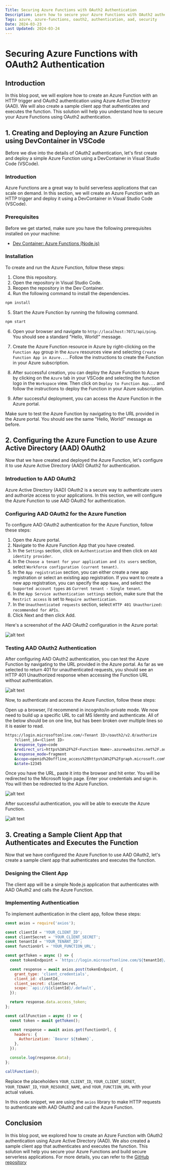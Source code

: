 ```yaml
---
Title: Securing Azure Functions with OAuth2 Authentication
Description: Learn how to secure your Azure Functions with OAuth2 authentication using Azure Active Directory (AAD).
Tags: azure, azure-functions, oauth2, authentication, aad, security
Date: 2024-03-23
Last Updated: 2024-03-24
---
```


# Securing Azure Functions with OAuth2 Authentication

## Introduction

In this blog post, we will explore how to create an Azure Function with an HTTP trigger and OAuth2 authentication using Azure Active Directory (AAD). We will also create a sample client app that authenticates and executes the function. This solution will help you understand how to secure your Azure Functions using OAuth2 authentication.

## 1. Creating and Deploying an Azure Function using DevContainer in VSCode

Before we dive into the details of OAuth2 authentication, let's first create and deploy a simple Azure Function using a DevContainer in Visual Studio Code (VSCode).

### Introduction

Azure Functions are a great way to build serverless applications that can scale on demand. In this section, we will create an Azure Function with an HTTP trigger and deploy it using a DevContainer in Visual Studio Code (VSCode).

### Prerequisites

Before we get started, make sure you have the following prerequisites installed on your machine:

- [Dev Container: Azure Functions (Node.js)](https://code.visualstudio.com/docs/devcontainers/containers)

### Installation

To create and run the Azure Function, follow these steps:

1. Clone this repository.
2. Open the repository in Visual Studio Code.
3. Reopen the repository in the Dev Container.
4. Run the following command to install the dependencies.

```bash
npm install
```

5. Start the Azure Function by running the following command.

```bash
npm start
```

6. Open your browser and navigate to `http://localhost:7071/api/ping`. You should see a standard "Hello, World!" message.

7. Create the Azure Function resource in Azure by right-clicking on the `Function App` group in the `Azure` resources view and selecting `Create Function App in Azure...`. Follow the instructions to create the Function in your Azure subscription.

8. After successful creation, you can deploy the Azure Function to Azure by clicking on the `Azure` tab in your VSCode and selecting the function logo in the `Workspace` view. Then click on `Deploy to Function App...` and follow the instructions to deploy the Function in your Azure subscription.

9. After successful deployment, you can access the Azure Function in the Azure portal.

Make sure to test the Azure Function by navigating to the URL provided in the Azure portal. You should see the same "Hello, World!" message as before.


## 2. Configuring the Azure Function to use Azure Active Directory (AAD) OAuth2

Now that we have created and deployed the Azure Function, let's configure it to use Azure Active Directory (AAD) OAuth2 for authentication.

### Introduction to AAD OAuth2

Azure Active Directory (AAD) OAuth2 is a secure way to authenticate users and authorize access to your applications. In this section, we will configure the Azure Function to use AAD OAuth2 for authentication.

### Configuring AAD OAuth2 for the Azure Function

To configure AAD OAuth2 authentication for the Azure Function, follow these steps:

1. Open the Azure portal.
2. Navigate to the Azure Function App that you have created.
3. In the `Settings` section, click on `Authentication` and then click on `Add identity provider`.
4. In the `Choose a tenant for your application and its users` section, select `Workforce configuration (current tenant)`.
5. In the `App registration` section, you can either create a new app registration or select an existing app registration. If you want to create a new app registration, you can specify the app `Name`, and select the `Supported account types` as `Current tenant - Single tenant`.
6. In the `App Service authentication settings` section, make sure that the `Restrict access` is set to `Require authentication`.
7. In the `Unauthenticated requests` section, select `HTTP 401 Unauthorized: recommended for APIs`.
8. Click Next and then click Add.

Here's a screenshot of the AAD OAuth2 configuration in the Azure portal:

![alt text](/doc/.attachments/az-fn-authentication.png)

### Testing AAD OAuth2 Authentication

After configuring AAD OAuth2 authentication, you can test the Azure Function by navigating to the URL provided in the Azure portal. As far as we selected to return 401 for unauthenticated requests, you should see an HTTP 401 Unauthorized response when accessing the Function URL without authentication.

![alt text](/doc/.attachments/web-fn-401.png)

Now, to authenticate and access the Azure Function, follow these steps:

Open up a browser, I’d recommend in incognito/in-private mode. We now need to build up a specific URL to call MS Identity and authenticate. All of the below should be on one line, but has been broken over multiple lines so it is easier to read.

```sh
https://login.microsoftonline.com/<Tenant ID>/oauth2/v2.0/authorize
    ?client_id=<Client ID>
    &response_type=code
    &redirect_uri=https%3A%2F%2F<Function Name>.azurewebsites.net%2F.auth%2Flogin%2Faad%2Fcallback
    &response_mode=fragment
    &scope=openid%20offline_access%20https%3A%2F%2Fgraph.microsoft.com%2Fuser.read
    &state=12345
```

Once you have the URL, paste it into the browser and hit enter. You will be redirected to the Microsoft login page. Enter your credentials and sign in. You will then be redirected to the Azure Function. 

![alt text](/doc/.attachments/web-fn-200.png)

After successful authentication, you will be able to execute the Azure Function. 

![alt text](/doc/.attachments/web-fn-run.png)



## 3. Creating a Sample Client App that Authenticates and Executes the Function

Now that we have configured the Azure Function to use AAD OAuth2, let's create a sample client app that authenticates and executes the function.

### Designing the Client App

The client app will be a simple Node.js application that authenticates with AAD OAuth2 and calls the Azure Function.

### Implementing Authentication

To implement authentication in the client app, follow these steps:

```javascript
const axios = require('axios');

const clientId = 'YOUR_CLIENT_ID';
const clientSecret = 'YOUR_CLIENT_SECRET';
const tenantId = 'YOUR_TENANT_ID';
const functionUrl = 'YOUR_FUNCTION_URL';

const getToken = async () => {
  const tokenEndpoint = `https://login.microsoftonline.com/${tenantId}/oauth2/v2.0/token`;

  const response = await axios.post(tokenEndpoint, {
    grant_type: 'client_credentials',
    client_id: clientId,
    client_secret: clientSecret,
    scope: `api://${clientId}/.default`,
  });

  return response.data.access_token;
};

const callFunction = async () => {
  const token = await getToken();

  const response = await axios.get(functionUrl, {
    headers: {
      Authorization: `Bearer ${token}`,
    },
  });

  console.log(response.data);
};

callFunction();
```

Replace the placeholders `YOUR_CLIENT_ID`, `YOUR_CLIENT_SECRET`, `YOUR_TENANT_ID`, `YOUR_RESOURCE_NAME`, and `YOUR_FUNCTION_URL` with your actual values.

In this code snippet, we are using the `axios` library to make HTTP requests to authenticate with AAD OAuth2 and call the Azure Function.

## Conclusion

In this blog post, we explored how to create an Azure Function with OAuth2 authentication using Azure Active Directory (AAD). We also created a sample client app that authenticates and executes the function. This solution will help you secure your Azure Functions and build secure serverless applications. For more details, you can refer to the [GitHub repository](https://github.com/f5serge/fn-devcontainer-oauth.git)


